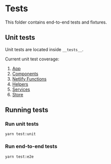 # Tests

This folder contains end-to-end tests and fixtures.

## Unit tests

Unit tests are located inside `__tests__`.

Current unit test coverage:

1. [App](/src)
1. [Components](/src/components)
1. [Netlify Functions](/src/functions)
1. [Helpers](/src/helpers)
1. [Services](/src/services)
1. [Store](/src/store)

## Running tests

### Run unit tests

```
yarn test:unit
```

### Run end-to-end tests

```
yarn test:e2e
```
